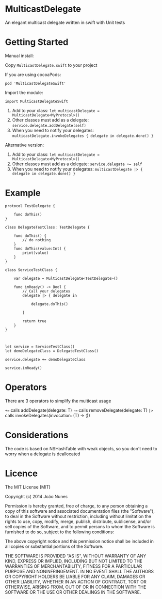 # MulticastDelegate
An elegant multicast delegate written in swift with Unit tests

Getting Started 
============

Manual install:

Copy `MulticastDelegate.swift` to your project

If you are using cocoaPods:

	pod 'MulticastDelegateSwift'
Import the module:

	import MulticastDelegateSwift


1. Add to your class: `let multicastDelegate = MulticastDelegate<MyProtocol>()`
2. Other classes must add as a delegate: `service.delegate.addDelegate(self)`
3. When you need to notify your delegates: `multicastDelegate.invokeDelegates { delegate in delegate.done() }`

Alternative version:

1. Add to your class: `let multicastDelegate = MulticastDelegate<MyProtocol>()`
2. Other classes must add as a delegate: `service.delegate += self`
3. When you need to notify your delegates: `multicastDelegate |> { delegate in delegate.done() }`


Example
===========

    protocol TestDelegate {
	
	    func doThis()
    }

    class DelegateTestClass: TestDelegate {
	
	    func doThis() {
	    	// do nothing
    	}
    	func doThis(value:Int) {
	    	print(value)
	    }
    }

    class ServiceTestClass {
	
    	var delegate = MulticastDelegate<TestDelegate>()
	
	    func imReady() -> Bool {
		    // Call your delegates 
	    	delegate |> { delegate in
			
		    	delegate.doThis()
			
	    	}

		    return true
    	}
    }



    let service = ServiceTestClass()
	let demoDelegateClass = DelegateTestClass()
		
	service.delegate += demoDelegateClass
		
	service.imReady()
    

Operators
============
There are 3 operators to simplify the multicast usage

`+=` calls addDelegate(delegate: T)
`-=` calls removeDelegate(delegate: T)
`|>` calls invokeDelegates(invocation: (T) -> ())


Considerations
============
The code is based on NSHashTable with weak objects, so you don't need to worry when a delegate is deallocated

Licence
============
        
The MIT License (MIT)

Copyright (c) 2014 João Nunes

Permission is hereby granted, free of charge, to any person obtaining a copy of
this software and associated documentation files (the "Software"), to deal in
the Software without restriction, including without limitation the rights to
use, copy, modify, merge, publish, distribute, sublicense, and/or sell copies of
the Software, and to permit persons to whom the Software is furnished to do so,
subject to the following conditions:

The above copyright notice and this permission notice shall be included in all
copies or substantial portions of the Software.

THE SOFTWARE IS PROVIDED "AS IS", WITHOUT WARRANTY OF ANY KIND, EXPRESS OR
IMPLIED, INCLUDING BUT NOT LIMITED TO THE WARRANTIES OF MERCHANTABILITY, FITNESS
FOR A PARTICULAR PURPOSE AND NONINFRINGEMENT. IN NO EVENT SHALL THE AUTHORS OR
COPYRIGHT HOLDERS BE LIABLE FOR ANY CLAIM, DAMAGES OR OTHER LIABILITY, WHETHER
IN AN ACTION OF CONTRACT, TORT OR OTHERWISE, ARISING FROM, OUT OF OR IN
CONNECTION WITH THE SOFTWARE OR THE USE OR OTHER DEALINGS IN THE SOFTWARE.
